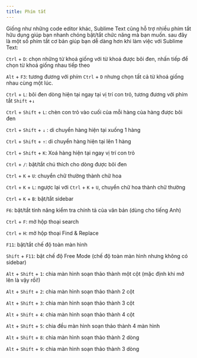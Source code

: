 ```yaml
---
title: Phím tắt
---
```


Giống như những code editor khác, Sublime Text cũng hỗ trợ nhiều phím tắt hữu dụng giúp bạn nhanh chóng bật/tắt chức năng mà bạn muốn. sau đây là một số phím tắt cơ bản giúp bạn dễ dàng hơn khi làm việc với Sublime Text:

`Ctrl` + `D`: chọn những từ khoá giống với từ khoá được bôi đen, nhấn tiếp để chọn từ khoá giống nhau tiếp theo

`Alt` + `F3`: tương đương với phím `Ctrl` + `D` nhưng chọn tất cả từ khoá giống nhau cùng một lúc.

`Ctrl` + `L`: bôi đen dòng hiện tại ngay tại vị trí con trỏ, tương đương với phím tắt `Shift` +`↓`

`Ctrl` + `Shift` + `L`: chèn con trỏ vào cuối của mỗi hàng của hàng được bôi đen

`Ctrl` + `Shift` + `↓` : di chuyển hàng hiện tại xuống 1 hàng

`Ctrl` + `Shift` + `↑`: di chuyển hàng hiện tại lên 1 hàng

`Ctrl` + `Shift` + `K`: Xoá hàng hiện tại ngay vị trí con trỏ

`Ctrl` + `/`: bật/tắt chú thích cho dòng được bôi đen

`Ctrl` + `K` + `U`: chuyển chữ thường thành chữ hoa

`Ctrl` + `K` + `L`: ngược lại với `Ctrl` + `K` + `U`, chuyển chữ hoa thành chữ thường

`Ctrl` + `K` + `B`: bật/tắt sidebar

`F6`: bật/tắt tính năng kiểm tra chính tả của văn bản (dùng cho tiếng Anh)

`Ctrl` + `F`: mở hộp thoại search

`Ctrl` + `H`: mở hộp thoại Find & Replace

`F11`: bật/tắt chế độ toàn màn hình

`Shift` + `F11`: bật chế độ Free Mode (chế độ toàn màn hình nhưng không có sidebar)

`Alt` + `Shift` + `1`: chia màn hình soạn thảo thành một cột (mặc định khi mở lên là vậy rồi!)

`Alt` + `Shift` + `2`: chia màn hình soạn thảo thành 2 cột

`Alt` + `Shift` + `3`: chia màn hình soạn thảo thành 3 cột

`Alt` + `Shift` + `4`: chia màn hình soạn thảo thành 4 cột

`Alt` + `Shift` + `5`: chia đều màn hình soạn thảo thành 4 màn hình

`Alt` + `Shift` + `8`: chia màn hình soạn thảo thành 2 dòng

`Alt` + `Shift` + `9`: chia màn hình soạn thảo thành 3 dòng